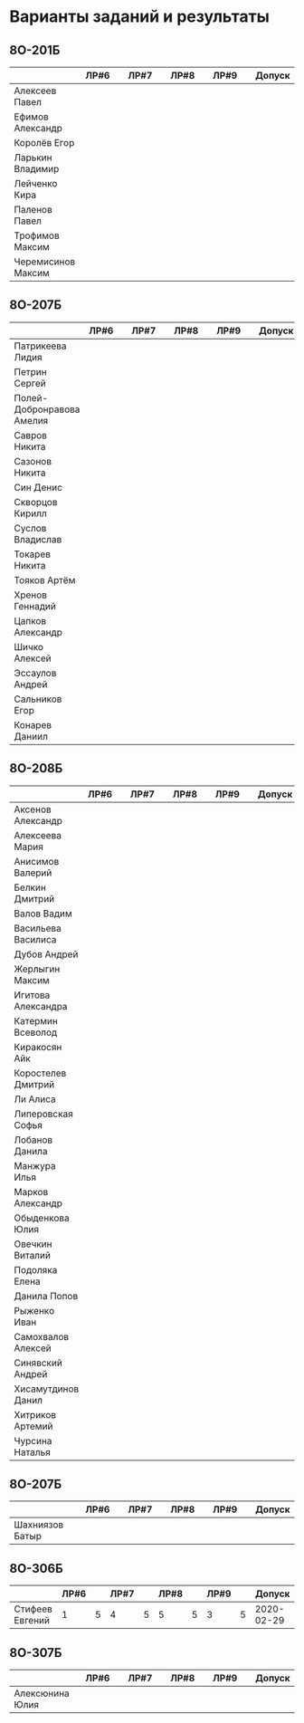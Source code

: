 # Варианты заданий и результаты

## 8О-201Б
|                           | ЛР#6 |   | ЛР#7 |   | ЛР#8 |   | ЛР#9 |   |   Допуск   |
|---------------------------|------|---|------|---|------|---|------|---|------------|
| Алексеев Павел            |      |   |      |   |      |   |      |   |            |
| Ефимов Александр          |      |   |      |   |      |   |      |   |            |
| Королёв Егор              |      |   |      |   |      |   |      |   |            |
| Ларькин Владимир          |      |   |      |   |      |   |      |   |            |
| Лейченко Кира             |      |   |      |   |      |   |      |   |            |
| Паленов Павел             |      |   |      |   |      |   |      |   |            |
| Трофимов Максим           |      |   |      |   |      |   |      |   |            |
| Черемисинов Максим        |      |   |      |   |      |   |      |   |            |

## 8О-207Б
|                           | ЛР#6 |   | ЛР#7 |   | ЛР#8 |   | ЛР#9 |   |   Допуск   |
|---------------------------|------|---|------|---|------|---|------|---|------------|
| Патрикеева Лидия          |      |   |      |   |      |   |      |   |            |
| Петрин Сергей             |      |   |      |   |      |   |      |   |            |
| Полей-Добронравова Амелия |      |   |      |   |      |   |      |   |            |
| Савров Никита             |      |   |      |   |      |   |      |   |            |
| Сазонов Никита            |      |   |      |   |      |   |      |   |            |
| Син Денис                 |      |   |      |   |      |   |      |   |            |
| Скворцов Кирилл           |      |   |      |   |      |   |      |   |            |
| Суслов Владислав          |      |   |      |   |      |   |      |   |            |
| Токарев Никита            |      |   |      |   |      |   |      |   |            |
| Тояков Артём              |      |   |      |   |      |   |      |   |            |
| Хренов Геннадий           |      |   |      |   |      |   |      |   |            |
| Цапков Александр          |      |   |      |   |      |   |      |   |            |
| Шичко Алексей             |      |   |      |   |      |   |      |   |            |
| Эссаулов Андрей           |      |   |      |   |      |   |      |   |            |
| Сальников Егор            |      |   |      |   |      |   |      |   |            |
| Конарев Даниил            |      |   |      |   |      |   |      |   |            |

## 8О-208Б
|                           | ЛР#6 |   | ЛР#7 |   | ЛР#8 |   | ЛР#9 |   |   Допуск   |
|---------------------------|------|---|------|---|------|---|------|---|------------|
| Аксенов Александр         |      |   |      |   |      |   |      |   |            |
| Алексеева Мария           |      |   |      |   |      |   |      |   |            |
| Анисимов Валерий          |      |   |      |   |      |   |      |   |            |
| Белкин Дмитрий            |      |   |      |   |      |   |      |   |            |
| Валов Вадим               |      |   |      |   |      |   |      |   |            |
| Васильева Василиса        |      |   |      |   |      |   |      |   |            |
| Дубов Андрей              |      |   |      |   |      |   |      |   |            |
| Жерлыгин Максим           |      |   |      |   |      |   |      |   |            |
| Игитова Александра        |      |   |      |   |      |   |      |   |            |
| Катермин Всеволод         |      |   |      |   |      |   |      |   |            |
| Киракосян Айк             |      |   |      |   |      |   |      |   |            |
| Коростелев Дмитрий        |      |   |      |   |      |   |      |   |            |
| Ли Алиса                  |      |   |      |   |      |   |      |   |            |
| Липеровская Софья         |      |   |      |   |      |   |      |   |            |
| Лобанов Данила            |      |   |      |   |      |   |      |   |            |
| Манжура Илья              |      |   |      |   |      |   |      |   |            |
| Марков Александр          |      |   |      |   |      |   |      |   |            |
| Обыденкова Юлия           |      |   |      |   |      |   |      |   |            |
| Овечкин Виталий           |      |   |      |   |      |   |      |   |            |
| Подоляка Елена            |      |   |      |   |      |   |      |   |            |
| Данила Попов              |      |   |      |   |      |   |      |   |            |
| Рыженко Иван              |      |   |      |   |      |   |      |   |            |
| Самохвалов Алексей        |      |   |      |   |      |   |      |   |            |
| Синявский Андрей          |      |   |      |   |      |   |      |   |            |
| Хисамутдинов Данил        |      |   |      |   |      |   |      |   |            |
| Хитриков Артемий          |      |   |      |   |      |   |      |   |            |
| Чурсина Наталья           |      |   |      |   |      |   |      |   |            |

## 8О-207Б
|                           | ЛР#6 |   | ЛР#7 |   | ЛР#8 |   | ЛР#9 |   |   Допуск   |
|---------------------------|------|---|------|---|------|---|------|---|------------|
| Шахниязов Батыр           |      |   |      |   |      |   |      |   |            |

## 8О-306Б
|                           | ЛР#6 |   | ЛР#7 |   | ЛР#8 |   | ЛР#9 |   |   Допуск   |
|---------------------------|------|---|------|---|------|---|------|---|------------|
| Стифеев Евгений           |  1   | 5 |  4   | 5 |  5   | 5 |  3   | 5 | 2020-02-29 |

## 8О-307Б
|                           | ЛР#6 |   | ЛР#7 |   | ЛР#8 |   | ЛР#9 |   |   Допуск   |
|---------------------------|------|---|------|---|------|---|------|---|------------|
| Алексюнина Юлия           |      |   |      |   |      |   |      |   |            |
